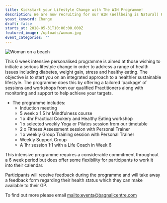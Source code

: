 ```yaml
---
title: Kickstart your Lifestyle Change with The WIN Programme!
description: We are now recruiting for our WIN (Wellbeing is Natural) Programme.
yoast_keyword: Change
draft: false
starts_at: 2018-05-31T10:00:00.000Z
featured_image: /uploads/woman.jpg
event_categories: ''
---
```

![Woman on a beach](/uploads/woman.jpg)

This 6 week intensive personalised programme is aimed at those wishing to initiate a serious lifestyle change in order to address a range of health issues including diabetes, weight gain, stress and healthy eating. The objective is to start you on an integrated approach to a healthier sustainable lifestyle. The programme does this by offering a tailored ‘package’ of sessions and workshops from our qualified Practitioners along with monitoring and support to help achieve your targets.

* The programme includes:
  * Induction meeting
  * 5 week x 1.5 hr Mindfulness course
  * 1 x 4hr Practical Cookery and Healthy Eating workshop
  * 1 x selected weekly Yoga or Pilates session from our timetable
  * 2 x Fitness Assessment session with Personal Trainer
  * 1 x weekly Group Training session with Personal Trainer
  * Weekly Support Group
  * A 1hr session 1:1 with a Life Coach in Week 6

This intensive programme requires a considerable commitment throughout a 6 week period but does offer some flexibility for participants to work it into their calendar.

Participants will receive feedback during the programme and will take away a feedback form regarding their health status which they can make available to their GP.

To find out more please email <mailto:events@bagnallcentre.com>
